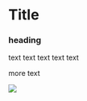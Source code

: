 # Title

### heading 

text text text text text

more text

<img src="https://user-images.githubusercontent.com/49824803/185089335-447b414b-4bc0-42ae-9e7a-b10d41c395f3.png">
